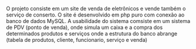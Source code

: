 O projeto consiste em um site de venda de eletrônicos e vende também o serviço de conserto. O site é desenvolvido em php puro com conexão ao banco de dados MySQL. 
A usabilidade do sistema comsiste em um sistema de PDV (ponto de venda), onde simula um caixa e a compra dos determinados produtos e serviços onde a estrutura do banco abrange (tabela de produtos, cliente, funcionario, serviço e venda) 
